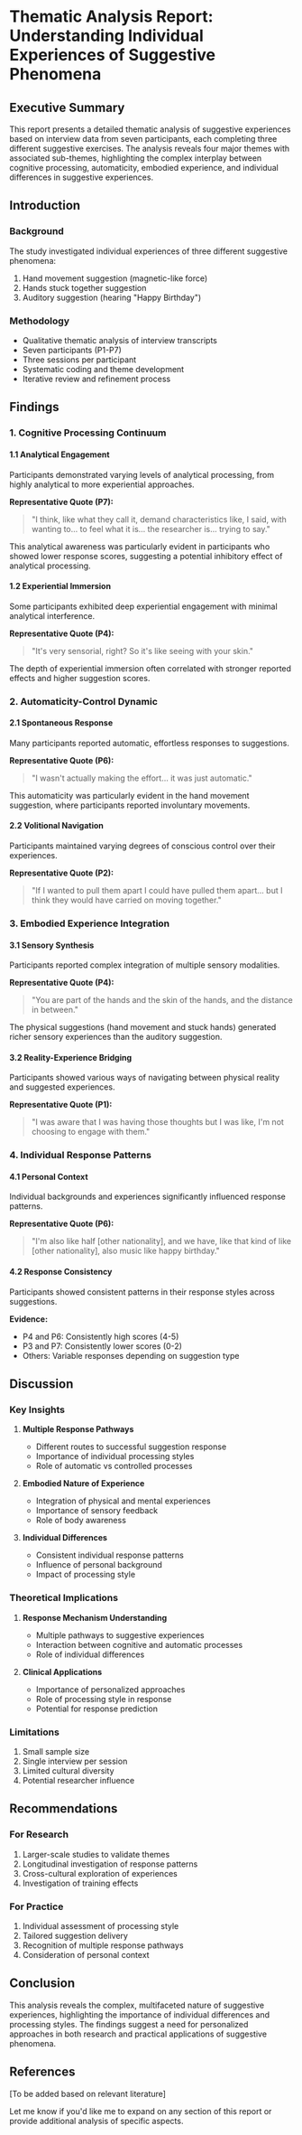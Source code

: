 # Thematic Analysis Report: Understanding Individual Experiences of Suggestive Phenomena

## Executive Summary
This report presents a detailed thematic analysis of suggestive experiences based on interview data from seven participants, each completing three different suggestive exercises. The analysis reveals four major themes with associated sub-themes, highlighting the complex interplay between cognitive processing, automaticity, embodied experience, and individual differences in suggestive experiences.

## Introduction

### Background
The study investigated individual experiences of three different suggestive phenomena:
1. Hand movement suggestion (magnetic-like force)
2. Hands stuck together suggestion
3. Auditory suggestion (hearing "Happy Birthday")

### Methodology
- Qualitative thematic analysis of interview transcripts
- Seven participants (P1-P7)
- Three sessions per participant
- Systematic coding and theme development
- Iterative review and refinement process

## Findings

### 1. Cognitive Processing Continuum

#### 1.1 Analytical Engagement
Participants demonstrated varying levels of analytical processing, from highly analytical to more experiential approaches.

**Representative Quote (P7):**
> "I think, like what they call it, demand characteristics like, I said, with wanting to... to feel what it is... the researcher is... trying to say."

This analytical awareness was particularly evident in participants who showed lower response scores, suggesting a potential inhibitory effect of analytical processing.

#### 1.2 Experiential Immersion
Some participants exhibited deep experiential engagement with minimal analytical interference.

**Representative Quote (P4):**
> "It's very sensorial, right? So it's like seeing with your skin."

The depth of experiential immersion often correlated with stronger reported effects and higher suggestion scores.

### 2. Automaticity-Control Dynamic

#### 2.1 Spontaneous Response
Many participants reported automatic, effortless responses to suggestions.

**Representative Quote (P6):**
> "I wasn't actually making the effort... it was just automatic."

This automaticity was particularly evident in the hand movement suggestion, where participants reported involuntary movements.

#### 2.2 Volitional Navigation
Participants maintained varying degrees of conscious control over their experiences.

**Representative Quote (P2):**
> "If I wanted to pull them apart I could have pulled them apart... but I think they would have carried on moving together."

### 3. Embodied Experience Integration

#### 3.1 Sensory Synthesis
Participants reported complex integration of multiple sensory modalities.

**Representative Quote (P4):**
> "You are part of the hands and the skin of the hands, and the distance in between."

The physical suggestions (hand movement and stuck hands) generated richer sensory experiences than the auditory suggestion.

#### 3.2 Reality-Experience Bridging
Participants showed various ways of navigating between physical reality and suggested experiences.

**Representative Quote (P1):**
> "I was aware that I was having those thoughts but I was like, I'm not choosing to engage with them."

### 4. Individual Response Patterns

#### 4.1 Personal Context
Individual backgrounds and experiences significantly influenced response patterns.

**Representative Quote (P6):**
> "I'm also like half [other nationality], and we have, like that kind of like [other nationality], also music like happy birthday."

#### 4.2 Response Consistency
Participants showed consistent patterns in their response styles across suggestions.

**Evidence:**
- P4 and P6: Consistently high scores (4-5)
- P3 and P7: Consistently lower scores (0-2)
- Others: Variable responses depending on suggestion type

## Discussion

### Key Insights
1. **Multiple Response Pathways**
   - Different routes to successful suggestion response
   - Importance of individual processing styles
   - Role of automatic vs controlled processes

2. **Embodied Nature of Experience**
   - Integration of physical and mental experiences
   - Importance of sensory feedback
   - Role of body awareness

3. **Individual Differences**
   - Consistent individual response patterns
   - Influence of personal background
   - Impact of processing style

### Theoretical Implications
1. **Response Mechanism Understanding**
   - Multiple pathways to suggestive experiences
   - Interaction between cognitive and automatic processes
   - Role of individual differences

2. **Clinical Applications**
   - Importance of personalized approaches
   - Role of processing style in response
   - Potential for response prediction

### Limitations
1. Small sample size
2. Single interview per session
3. Limited cultural diversity
4. Potential researcher influence

## Recommendations

### For Research
1. Larger-scale studies to validate themes
2. Longitudinal investigation of response patterns
3. Cross-cultural exploration of experiences
4. Investigation of training effects

### For Practice
1. Individual assessment of processing style
2. Tailored suggestion delivery
3. Recognition of multiple response pathways
4. Consideration of personal context

## Conclusion
This analysis reveals the complex, multifaceted nature of suggestive experiences, highlighting the importance of individual differences and processing styles. The findings suggest a need for personalized approaches in both research and practical applications of suggestive phenomena.

## References
[To be added based on relevant literature]

Let me know if you'd like me to expand on any section of this report or provide additional analysis of specific aspects. 